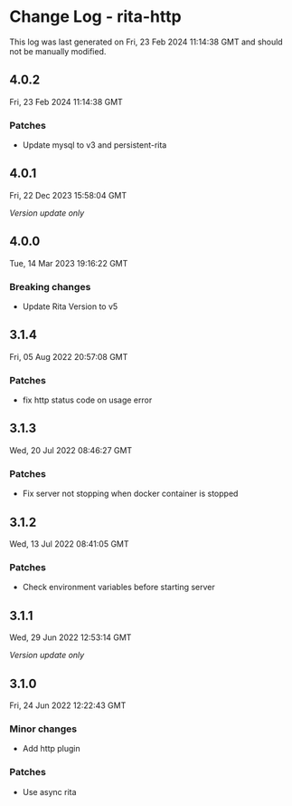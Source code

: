 # Change Log - rita-http

This log was last generated on Fri, 23 Feb 2024 11:14:38 GMT and should not be manually modified.

## 4.0.2

Fri, 23 Feb 2024 11:14:38 GMT

### Patches

-   Update mysql to v3 and persistent-rita

## 4.0.1

Fri, 22 Dec 2023 15:58:04 GMT

_Version update only_

## 4.0.0

Tue, 14 Mar 2023 19:16:22 GMT

### Breaking changes

-   Update Rita Version to v5

## 3.1.4

Fri, 05 Aug 2022 20:57:08 GMT

### Patches

-   fix http status code on usage error

## 3.1.3

Wed, 20 Jul 2022 08:46:27 GMT

### Patches

-   Fix server not stopping when docker container is stopped

## 3.1.2

Wed, 13 Jul 2022 08:41:05 GMT

### Patches

-   Check environment variables before starting server

## 3.1.1

Wed, 29 Jun 2022 12:53:14 GMT

_Version update only_

## 3.1.0

Fri, 24 Jun 2022 12:22:43 GMT

### Minor changes

-   Add http plugin

### Patches

-   Use async rita
